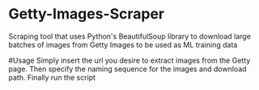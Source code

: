# Getty-Images-Scraper
Scraping tool that uses Python's BeautifulSoup library to download large batches of images from Getty Images to be used as ML training data

#Usage
Simply insert the url you desire to extract images from the Getty page. Then specify the naming sequence for the images and download path. Finally run the script 
